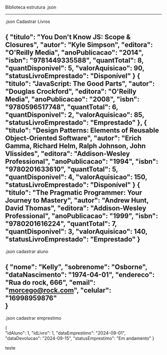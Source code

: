 Biblioteca estrutura .json

--------------------------------------------------------------------------------------------
 .json Cadastrar Livros
 
  {
    "titulo": "You Don't Know JS: Scope & Closures",
    "autor": "Kyle Simpson",
    "editora": "O'Reilly Media",
    "anoPublicacao": "2014",
    "isbn": "9781449335588",
    "quantTotal": 8,
    "quantDisponivel": 5,
    "valorAquisicao": 90,
    "statusLivroEmprestado": "Disponível"
  }
  {
    "titulo": "JavaScript: The Good Parts",
    "autor": "Douglas Crockford",
    "editora": "O'Reilly Media",
    "anoPublicacao": "2008",
    "isbn": "9780596517748",
    "quantTotal": 6,
    "quantDisponivel": 2,
    "valorAquisicao": 85,
    "statusLivroEmprestado": "Emprestado"
  },
  {
    "titulo": "Design Patterns: Elements of Reusable Object-Oriented Software",
    "autor": "Erich Gamma, Richard Helm, Ralph Johnson, John Vlissides",
    "editora": "Addison-Wesley Professional",
    "anoPublicacao": "1994",
    "isbn": "9780201633610",
    "quantTotal": 5,
    "quantDisponivel": 4,
    "valorAquisicao": 150,
    "statusLivroEmprestado": "Disponível"
  }
  {
    "titulo": "The Pragmatic Programmer: Your Journey to Mastery",
    "autor": "Andrew Hunt, David Thomas",
    "editora": "Addison-Wesley Professional",
    "anoPublicacao": "1999",
    "isbn": "9780201616224",
    "quantTotal": 7,
    "quantDisponivel": 3,
    "valorAquisicao": 140,
    "statusLivroEmprestado": "Emprestado"
  }
--------------------------------------------------------------------------------------
.json cadastrar aluno

{
	"nome": "Kelly",
	"sobrenome": "Osborne",
	"dataNascimento": "1974-04-01",
	"endereco": "Rua do rock, 666",
	"email": "morcego@rock.com",
	"celular": "16998959876"	
}
------------------------------------------------------------------------------------
.json cadastrar emprestimo

{  
  "idAluno": 1,
  "idLivro": 1,
  "dataEmprestimo": "2024-09-01",
  "dataDevolucao": "2024-09-15",
  "statusEmprestimo": "Em andamento"
}

teste